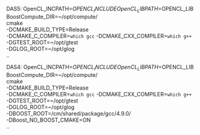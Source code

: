 
DAS5:
OpenCL_INCPATH=$OPENCL_INCLUDE OpenCL_LIBPATH=$OPENCL_LIB BoostCompute_DIR=~/opt/compute/ \
cmake \
  -DCMAKE_BUILD_TYPE=Release \
  -DCMAKE_C_COMPILER=`which gcc` -DCMAKE_CXX_COMPILER=`which g++` \
  -DGTEST_ROOT=~/opt/gtest \
  -DGLOG_ROOT=~/opt/glog \
 ..


DAS4:
OpenCL_INCPATH=$OPENCL_INCLUDE OpenCL_LIBPATH=$OPENCL_LIB BoostCompute_DIR=~/opt/compute/ \
cmake \
  -DCMAKE_BUILD_TYPE=Release \
  -DCMAKE_C_COMPILER=`which gcc` -DCMAKE_CXX_COMPILER=`which g++` \
  -DGTEST_ROOT=~/opt/gtest \
  -DGLOG_ROOT=~/opt/glog \
  -DBOOST_ROOT=/cm/shared/package/gcc/4.9.0/ \
  -DBoost_NO_BOOST_CMAKE=ON \
  ..

